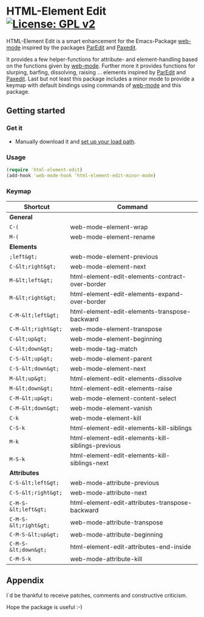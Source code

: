 # HTML-Element Edit [![License: GPL v2](https://img.shields.io/badge/License-GPL%20v2-blue.svg)](https://img.shields.io/badge/License-GPL%20v2-blue.svg)
HTML-Element Edit is a smart enhancement for the Emacs-Package [web-mode](https://github.com/fxbois/web-mode) inspired by the packages [ParEdit](https://www.emacswiki.org/emacs/ParEdit) and [Paxedit](https://github.com/promethial/paxedit).

It provides a few helper-functions for attribute- and element-handling based on the functions given by [web-mode](https://github.com/fxbois/web-mode). Further more it provides functions for slurping, barfing, dissolving, raising ... elements inspired by [ParEdit](https://www.emacswiki.org/emacs/ParEdit) and [Paxedit](https://github.com/promethial/paxedit). Last but not least this package includes a minor mode to provide a keymap with default bindings using commands of [web-mode](https://github.com/fxbois/web-mode) and this package.

## Getting started
### Get it
- Manually download it and [set up your load path](http://www.emacswiki.org/emacs/InstallingPackages).

### Usage
```clojure
(require 'html-element-edit)
(add-hook 'web-mode-hook 'html-element-edit-minor-mode)
```

### Keymap
Shortcut | Command
--- | ---
**General** |
`C-(` | web-mode-element-wrap
`M-(` | web-mode-element-rename
**Elements** |
`;left&gt;` | web-mode-element-previous
`C-&lt;right&gt;` | web-mode-element-next
`M-&lt;left&gt;` | html-element-edit-elements-contract-over-border
`M-&lt;right&gt;` | html-element-edit-elements-expand-over-border
`C-M-&lt;left&gt;` | html-element-edit-elements-transpose-backward
`C-M-&lt;right&gt;` | web-mode-element-transpose
`C-&lt;up&gt;` | web-mode-element-beginning
`C-&lt;down&gt;` | web-mode-tag-match
`C-S-&lt;up&gt;` | web-mode-element-parent
`C-S-&lt;down&gt;` | web-mode-element-next
`M-&lt;up&gt;` | html-element-edit-elements-dissolve
`M-&lt;down&gt;` | html-element-edit-elements-raise
`C-M-&lt;up&gt;` | web-mode-element-content-select
`C-M-&lt;down&gt;` | web-mode-element-vanish
`C-k` | web-mode-element-kill
`C-S-k` | html-element-edit-elements-kill-siblings
`M-k` | html-element-edit-elements-kill-siblings-previous
`M-S-k` | html-element-edit-elements-kill-siblings-next
**Attributes** |
`C-S-&lt;left&gt;` | web-mode-attribute-previous
`C-S-&lt;right&gt;` | web-mode-attribute-next
`C-M-S-&lt;left&gt;` | html-element-edit-attributes-transpose-backward
`C-M-S-&lt;right&gt;` | web-mode-attribute-transpose
`C-M-S-&lt;up&gt;` | web-mode-attribute-beginning
`C-M-S-&lt;down&gt;` | html-element-edit-attributes-end-inside
`C-M-S-k` | web-mode-attribute-kill

## Appendix
I´d be thankful to receive patches, comments and constructive criticism.

Hope the package is useful :-)

